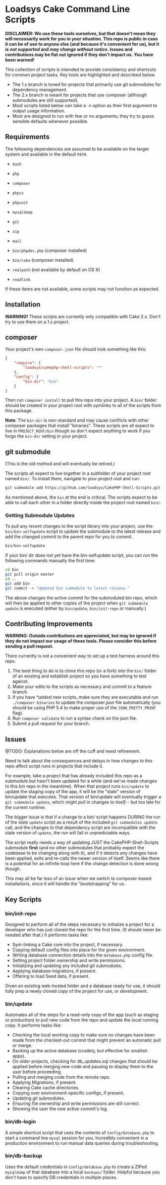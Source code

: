 # Loadsys Cake Command Line Scripts #

**DISCLAIMER: We use these tools ourselves, but that doesn't mean they will necessarily work for you in your situation. This repo is public in case it can be of use to anyone else (and because it's convenient for us), but it _is not supported_ and _may change without notice_. Issues and contributions may be flat out ignored if they don't impact us. You have been warned!**

This collection of scripts is intended to provide consistency and shortcuts for common project tasks. Key tools are highlighted and described below.

* The 1.x branch is tuned for projects that primarily use git submodules for dependency management.
* The 2.x branch is meant for projects that use composer (although submodules are still supported).
* Most scripts listed below can take a `-h` option as their first argument to output usage information.
* Most are designed to run with few or no arguments; they try to guess sensible defaults whenever possible.


## Requirements ##

The following dependencies are assumed to be available on the target system and available in the default `PATH`.

* `bash`
* `php`
* `composer`
* `phpcs`
* `phpunit`
* `mysqldump`
* `git`
* `zip`
* `mail`
* `bin/phpdoc.php` (composer installed)
* `bin/cake` (composer installed)

* `realpath` (not available by default on OS X)
* `readlink`


If these items are not available, some scripts may not function as expected.

## Installation ##

**WARNING!** These scripts are currently only compatible with Cake 2.x. Don't try to use them on a 1.x project.

## composer ##

Your project's own `composer.json` file should look something like this:

```json
{
    "require": {
		"loadsys/cakephp-shell-scripts": "*"
    },
    "config": {
		"bin-dir": "bin"
    }
}
```
Then run `composer install` to pull this repo into your project. A `bin/` folder should be created in your project root with symlinks to all of the scripts from this package.

**Note**: The `bin-dir` is non-standard and may cause conflicts with other composer packages that install "binaries". These scripts are all expect to live in `PROJECT_ROOT/bin` though so don't expect anything to work if you forgo the `bin-dir` setting in your project.

## git submodule ##

(This is the old method and will eventually be retired.)

The scripts all expect to live together in a subfolder of your project root named `bin/`. To install them, navigate to your project root and run:

```bash
git submodule add https://github.com/loadsys/CakePHP-Shell-Scripts.git bin
```
As mentioned above, the `bin` at the end is critical. The scripts expect to be able to call each other in a folder directly inside the project root named `bin/`.


### Getting Submodule Updates ###

To pull any recent changes to the script library into your project, use the `bin/bin-selfupdate` script to update the submodule to the latest release and add the changed commit to the parent repo for you to commit.

```bash
bin/bin-selfupdate
```

If your bin/ dir does not yet have the bin-selfupdate script, you can run the following commands manually the first time:

```bash
cd bin
git pull origin master
cd ..
git add bin
git commit -m "Updated bin submodule to latest release."
```

The above changes the active commit for the submoduled bin repo, which will then be applied to other copies of the project when `git submodule update` is executed (either by `bin/update`, `bin/init-repo` or manually.)


## Contributing Improvements ##

**WARNING: Outside contributions are appreciated, but may be ignored if they do not impact our usage of these tools. Please consider this before sending a pull request.**

There currently is not a convenient way to set up a test harness around this repo.

1. The best thing to do is to clone this repo (or a fork) into the `bin/` folder of an existing and establish project so you have something to test against.
1. Make your edits to the scripts as necessary and commit to a feature branch.
1. if you have **added* new scripts, make sure they are executable and run `./composer-binaries` to update the composer.json file automatically (you should be using PHP 5.4 to make proper use of the `JSON_PRETTY_PRINT` flag).
1. Run `composer validate` to run a syntax check on the json file.
1. Submit a pull request for your branch.


## Issues ##

@TODO: Explanations below are off the cuff and need refinement.

Need to talk about the consequences and delays in how changes to this repo affect script runs in projects that include it.

For example, take a project that has already included this repo as a submodule but hasn't been updated for a while (and we've made changes to this bin repo in the meantime). When that project runs `bin/update` to update the staging copy of the app, it will be the "stale" version of bin/update that executes. That version of bin/update will eventually trigger a `git submodule update`, which might pull in changes to _itself_-- but too late for the current runtime.

The bigger issue is that if a change to a bin/ script happens DURING the run of the stale `update` script as a result of the included `git submodules update` call, and the changes to that dependency script are incompatible with the stale version of `update`, the run will fail in unpredictable ways.

The script really needs a way of updating JUST the CakePHP-Shell-Scripts submodule **first** (and no other submodules that probably expect the codebase to be changing along with it), and if it detects any changes have been applied, exits and re-calls the newer version of itself. Seems like there is a potential for an infinite loop here if the change detection is done wrong though.

This may all be far less of an issue when we switch to composer-based installations, since it will handle the "bootstrapping" for us.


## Key Scripts ##

### bin/init-repo ###

Designed to perform all of the steps necessary to initialize a project for a developer who has just cloned the repo for the first time. (It should never be needed after that.) It performs tasks like:

* Sym-linking a Cake core into the project, if necessary.
* Copying default config files into place for the given environment.
* Writing database connection details into the `database.php` config file.
* Setting project folder ownership and write permissions.
* Initializing and updating any included git submodules.
* Applying database migrations, if present.
* Offering to load Seed data, if present.

Given an existing web-hosted folder and a database ready for use, it should fully prep a newly cloned copy of the project for use, or development.


### bin/update ###

Automates all of the steps for a read-only copy of the app (such as staging or production) to pull new code from the repo and update the local running copy. It performs tasks like:

* Checking the local working copy to make sure no changes have been made from the checked-out commit that might prevent an automatic pull or merge.
* Backing up the active database (crudely, but effective for smallish apps).
* On older projects, checking for db_updates.sql changes that should be applied before merging new code and pausing to display them to the user before proceeding.
* Pulling and merging code from the remote repo.
* Applying Migrations, if present.
* Clearing Cake cache directories.
* Copying over environment-specific configs, if present.
* Updating git submodules.
* Ensuring file ownership and write permissions are still correct.
* Showing the user the new active commit's log.


### bin/db-login ###

A simple shortcut script that uses the contents of `Config/database.php` to start a command line `mysql` session for you. Incredibly convenient in a production environment to run manual data queries during troubleshooting.


### bin/db-backup ###

Uses the default credentials in `Config/database.php` to create a ZIPed `mysqldump` of that database into a local `backups/` folder. Helpful because you don't have to specify DB credentials in multiple places.

